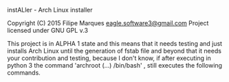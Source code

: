 ﻿instALler - Arch Linux installer

Copyright (C) 2015 Filipe Marques eagle.software3@gmail.com
Project licensed under GNU GPL v.3

This project is in ALPHA 1 state and this means that it needs testing and just installs Arch Linux
until the generation of fstab file and beyond that it needs your contribution and testing, because 
I don't know, if after executing in python 3 the command 'archroot (...) /bin/bash' , still 
executes the following commands.
